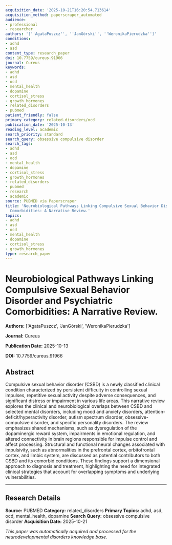 ```yaml
---
acquisition_date: '2025-10-21T16:20:54.713614'
acquisition_method: paperscraper_automated
audience:
- professional
- researcher
authors: '[''AgataPuszcz'', ''JanGórski'', ''WeronikaPierudzka'']'
conditions:
- adhd
- asd
content_type: research_paper
doi: 10.7759/cureus.91966
journal: Cureus
keywords:
- adhd
- asd
- ocd
- mental_health
- dopamine
- cortisol_stress
- growth_hormones
- related_disorders
- pubmed
patient_friendly: false
primary_category: related-disorders/ocd
publication_date: '2025-10-13'
reading_level: academic
search_priority: standard
search_query: obsessive compulsive disorder
search_tags:
- adhd
- asd
- ocd
- mental_health
- dopamine
- cortisol_stress
- growth_hormones
- related_disorders
- pubmed
- research
- academic
source: PUBMED via Paperscraper
title: 'Neurobiological Pathways Linking Compulsive Sexual Behavior Disorder and Psychiatric
  Comorbidities: A Narrative Review.'
topics:
- adhd
- asd
- ocd
- mental_health
- dopamine
- cortisol_stress
- growth_hormones
type: research_paper
---
```


# Neurobiological Pathways Linking Compulsive Sexual Behavior Disorder and Psychiatric Comorbidities: A Narrative Review.

**Authors:** ['AgataPuszcz', 'JanGórski', 'WeronikaPierudzka']

**Journal:** Cureus

**Publication Date:** 2025-10-13

**DOI:** 10.7759/cureus.91966

## Abstract

Compulsive sexual behavior disorder (CSBD) is a newly classified clinical condition characterized by persistent difficulty in controlling sexual impulses, repetitive sexual activity despite adverse consequences, and significant distress or impairment in various life areas. This narrative review explores the clinical and neurobiological overlaps between CSBD and selected mental disorders, including mood and anxiety disorders, attention-deficit/hyperactivity disorder, autism spectrum disorder, obsessive-compulsive disorder, and specific personality disorders. The review emphasizes shared mechanisms, such as dysregulation of the dopaminergic reward system, impairments in emotional regulation, and altered connectivity in brain regions responsible for impulse control and affect processing. Structural and functional neural changes associated with impulsivity, such as abnormalities in the prefrontal cortex, orbitofrontal cortex, and limbic system, are discussed as potential contributors to both CSBD and its comorbid conditions. These findings support a dimensional approach to diagnosis and treatment, highlighting the need for integrated clinical strategies that account for overlapping symptoms and underlying vulnerabilities.

---

## Research Details

**Source:** PUBMED
**Category:** related_disorders
**Primary Topics:** adhd, asd, ocd, mental_health, dopamine
**Search Query:** obsessive compulsive disorder
**Acquisition Date:** 2025-10-21

*This paper was automatically acquired and processed for the neurodevelopmental disorders knowledge base.*
